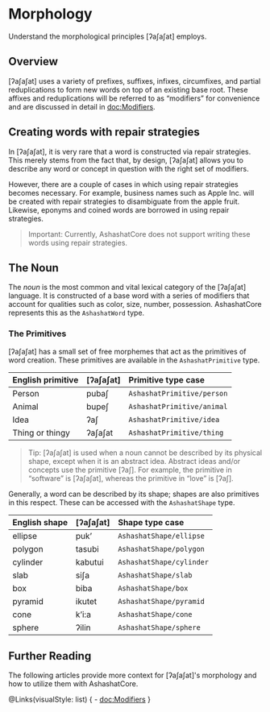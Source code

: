 # Morphology

Understand the morphological principles [ʔaʃaʃat] employs.

## Overview

[ʔaʃaʃat] uses a variety of prefixes, suffixes, infixes, circumfixes, and partial reduplications to form new words on
top of an existing base root. These affixes and reduplications will be referred to as “modifiers” for convenience and
are discussed in detail in <doc:Modifiers>.

## Creating words with repair strategies

In [ʔaʃaʃat], it is very rare that a word is constructed via repair strategies. This merely stems from the fact that,
by design, [ʔaʃaʃat] allows you to describe any word or concept in question with the right set of modifiers.

However, there are a couple of cases in which using repair strategies becomes necessary. For example, business names
such as Apple Inc. will be created with repair strategies to disambiguate from the apple fruit.  Likewise, eponyms and
coined words are borrowed in using repair strategies.

> Important: Currently, AshashatCore does not support writing these words using repair strategies.

## The Noun

The *noun* is the most common and vital lexical category of the [ʔaʃaʃat] language. It is constructed of a base word
with a series of modifiers that account for qualities such as color, size, number, possession. AshashatCore represents
this as the ``AshashatWord`` type.

### The Primitives

[ʔaʃaʃat] has a small set of free morphemes that act as the primitives of word creation. These primitives are available
in the ``AshashatPrimitive`` type.

| English primitive    | [ʔaʃaʃat]         | Primitive type case          |
|:-------------------- |:----------------- | :--------------------------- |
| Person               | pubaʃ             | ``AshashatPrimitive/person`` |
| Animal               | bupeʃ             | ``AshashatPrimitive/animal`` |
| Idea                 | ʔaʃ               | ``AshashatPrimitive/idea``   |
| Thing or thingy      | ʔaʃaʃat           | ``AshashatPrimitive/thing``  |

> Tip: [ʔaʃaʃat] is used when a noun cannot be described by its physical shape, except when it is an abstract idea.
> Abstract ideas and/or concepts use the primitive [ʔaʃ]. For example, the primitive in “software” is [ʔaʃaʃat],
> whereas the primitive in “love” is [ʔaʃ].

Generally, a word can be described by its shape; shapes are also primitives in this respect. These can be accessed with
the ``AshashatShape`` type.

| English shape | [ʔaʃaʃat] | Shape type case            |
| :------------ | :-------- | :------------------------- |
| ellipse       | puk’      | ``AshashatShape/ellipse``  |
| polygon       | tasubi    | ``AshashatShape/polygon``  |
| cylinder      | kabutui   | ``AshashatShape/cylinder`` |
| slab          | siʃa      | ``AshashatShape/slab``     |
| box           | biba      | ``AshashatShape/box``      |
| pyramid       | ikutet    | ``AshashatShape/pyramid``  |
| cone          | k’i:a     | ``AshashatShape/cone``     |
| sphere        | ʔilin     | ``AshashatShape/sphere``   |


## Further Reading

The following articles provide more context for [ʔaʃaʃat]'s morphology and how to utilize them with AshashatCore.

@Links(visualStyle: list) {
    - <doc:Modifiers>
}
